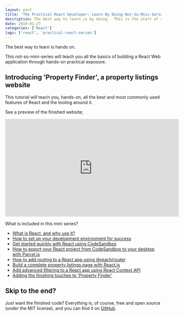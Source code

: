```yaml
---
layout: post
title: 'The Practical React Developer: Learn By Doing Not-So-Mini-Series'
description: The best way to learn is by doing.  This is the start of a not-so-mini series for everything you need to know about building React web applications
date: 2019-01-27
categories: ['React']
tags: ['react', 'practical-react-series']
---
```


The best way to learn is hands on.

This not-so-mini-series will teach you all the basics of building a React Web application through hands-on practical exposure.

## Introducing 'Property Finder', a property listings website

This tutorial will teach you, hands-on, all the best and most commonly used features of React and the tooling around it.

See a preview of the finished website;

<iframe width="560" height="315" src="https://www.youtube.com/embed/DuK0qThM3ow" frameborder="0" allow="accelerometer; autoplay; encrypted-media; gyroscope; picture-in-picture" allowfullscreen></iframe>

What is included in this mini series?

- [What is React, and why use it?](/react/what-is-react-why-use-it/)
- [How to set up your development environment for success](/javascript/setup-react-project-for-success/)
- [Get started quickly with React using CodeSandbox](/react/get-started-quickly-with-codesandbox/)
- [How to export your React project from CodeSandbox to your desktop with Parcel.js](/react/set-up-react-project-parceljs/)
- [How to add routing to a React app using @reach/router](/react/easily-add-routing-to-react-app/)
- [Build a complete property listings page with React.js](/react/build-a-complete-property-listings-page-with-react/)
- [Add advanced filtering to a React app using React Context API](/react/advanced-filtering-using-react-context-api/)
- [Adding the finishing touches to 'Property Finder'](/react/adding-finishing-touches-property-finder/)

## Skip to the end?

Just want the finished code? Everything is, of course, free and open source (under the MIT license), and you can find it on [GitHub](https://github.com/jpreecedev/premium-property-finder).
